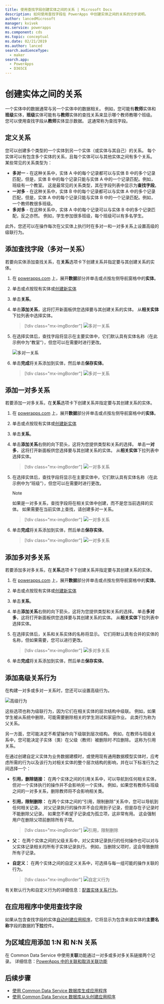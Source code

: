 ```yaml
---
title: 使用查找字段创建实体之间的关系 | Microsoft Docs
description: 如何使用查找字段在 PowerApps 中创建实体之间的关系的分步说明。
author: lancedMicrosoft
manager: kvivek
ms.service: powerapps
ms.component: cds
ms.topic: conceptual
ms.date: 02/21/2019
ms.author: lanced
search.audienceType:
  - maker
search.app:
  - PowerApps
  - D365CE
---
```


# <a name="create-a-relationship-between-entities"></a>创建实体之间的关系
一个实体中的数据通常与另一个实体中的数据相关。 例如，您可能有**教师**实体和**班级**实体，**班级**实体可能有与**教师**实体的查找关系来显示哪个教师教哪个班级。 您可以使用查找字段从**教师**实体显示数据。 这通常称为查找字段。

## <a name="define-a-relationship"></a>定义关系
您可以创建多个类型的一个实体到另一个实体（或实体与其自己）的关系。 每个实体可以有包含多个实体的关系，且每个实体可以与其他实体之间有多个关系。 某些常见的关系类型为：

* **多对一** - 在这种关系中，实体 A 中的每个记录都可以与实体 B 中的多个记录匹配，但是，实体 B 中的每个记录只能与实体 A 中的一个记录匹配。例如，班级有一个教室。 这是最常见的关系类型，其在字段列表中显示为**查找字段**。
* **一对多** - 在这种关系中，实体 B 中的每个记录都可以与实体 A 中的多个记录匹配，但是，实体 A 中的每个记录只能与实体 B 中的一个记录匹配。例如，一个教师教很多班级。
* **多对多** - 在这种关系中，实体 A 中的每个记录可以与实体 B 中的多个记录匹配，反之亦然。 例如，学生参加很多班级，每个班级可以有多名学生。

此外，您还可以在操作每次在父实体上执行时在多对一和一对多关系上设置高级的级联行为。

## <a name="add-a-lookup-field-many-to-one-relationship"></a>添加查找字段（多对一关系）

若要向实体添加查找关系，在**关系**选项卡下创建关系并指定要与其创建关系的实体。

1. 在 [powerapps.com](https://web.powerapps.com/?utm_source=padocs&utm_medium=linkinadoc&utm_campaign=referralsfromdoc) 上，展开**数据**部分并单击或点按左侧导航窗格中的**实体**。

2. 单击或点按现有实体或[创建新实体](data-platform-create-entity.md)

3. 单击**关系**。

4. 单击**添加关系**，这将打开新面板供您选择要与其创建关系的实体。 从**相关实体**下拉列表中选择实体。

    > [!div class="mx-imgBorder"] 
    > ![多对一关系](./media/data-platform-cds-newrelationship/manytoone-1.png "多对一关系")

5. 在选择实体后，查找字段将显示在主要实体中，它们默认具有实体名称（在此示例中为“教室”），但您可以在需要时进行更改。

    ![多对一关系](./media/data-platform-cds-newrelationship/manytoone-2.png "多对一关系")

6. 单击**完成**将关系添加到实体，然后单击**保存实体**。

    > [!div class="mx-imgBorder"] 
    > ![多对一关系](./media/data-platform-cds-newrelationship/manytoone-3.png "多对一关系")

## <a name="add-a-one-to-many-relationship"></a>添加一对多关系

若要添加一对多关系，在**关系**选项卡下创建关系并指定要与其创建关系的实体。

1. 在 [powerapps.com](https://web.powerapps.com/?utm_source=padocs&utm_medium=linkinadoc&utm_campaign=referralsfromdoc) 上，展开**数据**部分并单击或点按左侧导航窗格中的**实体**。

2. 单击或点按现有实体或[创建新实体](data-platform-create-entity.md)

3. 单击**关系**。

4. 单击**添加关系**右侧的向下箭头，这将为您提供类型和关系的选择。 单击**一对多**，这将打开新面板供您选择要与其创建关系的实体。 从**相关实体**下拉列表中选择实体。
    > [!div class="mx-imgBorder"] 
    > ![一对多关系](./media/data-platform-cds-newrelationship/onetomany-1.png "一对多关系")

5. 在选择实体后，查找字段将显示在主要实体中，它们默认具有实体名称（在此示例中为“班级”），但您可以在需要时进行更改。

    > [!NOTE]
    > 如果是一对多关系，查找字段将在相关实体中创建，而不是您当前选择的实体。 如果需要在当前实体上查找，请创建多对一关系。

    > [!div class="mx-imgBorder"] 
    > ![一对多关系](./media/data-platform-cds-newrelationship/onetomany-2.png "一对多关系")

6. 单击**完成**将关系添加到实体，然后单击**保存实体**。

    > [!div class="mx-imgBorder"] 
    > ![一对多关系](./media/data-platform-cds-newrelationship/onetomany-3.png "一对多关系")

## <a name="add-a-many-to-many-relationship"></a>添加多对多关系
若要添加多对多关系，在**关系**选项卡下创建关系并指定要与其创建关系的实体。

1. 在 [powerapps.com](https://web.powerapps.com/?utm_source=padocs&utm_medium=linkinadoc&utm_campaign=referralsfromdoc) 上，展开**数据**部分并单击或点按左侧导航窗格中的**实体**。

2. 单击或点按现有实体或[创建新实体](data-platform-create-entity.md)

3. 单击**关系**。

4. 单击**添加关系**右侧的向下箭头，这将为您提供类型和关系的选择。 单击**多对多**，这将打开新面板供您选择要与其创建关系的实体。 从**相关实体**下拉列表中选择实体。

5. 在选择实体后，关系和关系实体的名称将显示。 它们将默认具有合并的实体的名称，但如果需要，您可以进行更改。

    > [!div class="mx-imgBorder"] 
    > ![多对多关系](./media/data-platform-cds-newrelationship/manytomany-1.png "多对多关系")

6. 单击**完成**将关系添加到实体，然后单击**保存实体**。


## <a name="add-advanced-relationship-behavior"></a>添加高级关系行为

在构建一对多或多对一关系时，您还可以设置高级行为。

![高级行为](./media/data-platform-cds-newrelationship/advanced-1.png "高级行为")

这些选项也称为级联行为，因为它们在相关实体的层次结构中级联。 例如，如果学生被从系统中删除，可能需要删除相关的学生测试和家庭作业。 此类行为称为父关系。

另一方面，您可能决定不希望操作向下级联到层次结构。 例如，在教师与班级关系中，您可能决定子实体（类）在父级（教师）被删除时*不*应删除。 这称为引用关系。

在通过创建自定义实体为业务数据建模时，或使用现有通用数据模型实体时，应考虑所需的行为以及该行为对相关实体的整个层次结构的影响，并在以下标准行为之间选择一个：

* **引用，删除链接：** 在两个实体之间的引用关系中，可以导航到任何相关实体，但对一个实体执行的操作并不会影响另一个实体。 例如，如果您有教师与班级之间的一对多关系，删除教师将不会影响相关类。

* **引用，限制删除：** 在两个实体之间的“引用，限制删除”关系中，您可以导航到任何相关记录。 对父记录执行的操作并不会应用到子记录，但是存在子记录时不能删除父记录。 如果您不希望子记录成为孤立项，这非常有用。 这会强制用户在删除父项前删除所有子项。

    > [!div class="mx-imgBorder"] 
    > ![引用，限制删除](./media/data-platform-cds-newrelationship/advanced-3.png "引用，限制删除")

* **父：** 在两个实体之间的父级关系中，对父实体记录执行的任何操作也可以对与父实体记录相关的所有子实体记录执行。 例如，当删除父项时，这会导致删除所有子记录。

* **自定义：** 在两个实体之间的自定义关系中，可选择与每一组可能的操作关联的行为。 

    > [!div class="mx-imgBorder"] 
    > ![自定义行为](./media/data-platform-cds-newrelationship/advanced-2.png "自定义行为")

有关默认行为和自定义行为的详细信息：[配置实体关系行为](entity-relationship-behavior.md)。



## <a name="use-a-lookup-field-in-an-app"></a>在应用程序中使用查找字段
如果从包含查找字段的实体[自动创建应用程序](../canvas-apps/data-platform-create-app.md)，它将显示为包含来自实体的**主要名称**字段的数据的**下拉**控件。

## <a name="add-1n-and-nn-relationships-for-canvas-apps"></a>为区域应用添加 1:N 和 N:N 关系
在 Common Data Service 中使用**关联**功能通过一对多或多对多关系链接两个记录。 详细信息：[PowerApps 中的关联和取消关联功能](../canvas-apps/functions/function-relate-unrelate.md)

## <a name="next-steps"></a>后续步骤
* [使用 Common Data Service 数据库生成应用程序](../canvas-apps/data-platform-create-app.md)
* [使用 Common Data Service 数据库从头创建应用程序](../canvas-apps/data-platform-create-app-scratch.md)

